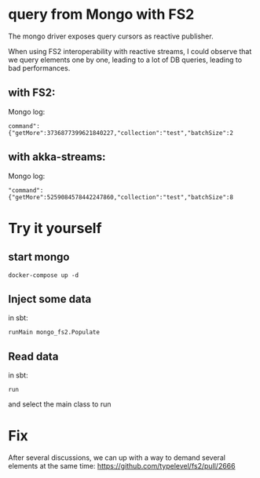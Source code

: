# query from Mongo with FS2

The mongo driver exposes query cursors as reactive publisher.

When using FS2 interoperability with reactive streams, I could observe that we query elements one by one, leading to a lot of DB queries, leading to bad performances.


## with FS2:
Mongo log:
```
command":{"getMore":3736877399621840227,"collection":"test","batchSize":2
```

## with akka-streams:
Mongo log:
```
"command":{"getMore":5259084578442247860,"collection":"test","batchSize":8
```

# Try it yourself

## start mongo

```
docker-compose up -d
```

## Inject some data

in sbt:
```
runMain mongo_fs2.Populate
```

## Read data
in sbt:
```
run
```
and select the main class to run

# Fix

After several discussions, we can up with a way to demand several elements at the same time: https://github.com/typelevel/fs2/pull/2666
